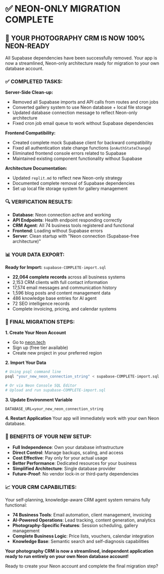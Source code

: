 # ✅ NEON-ONLY MIGRATION COMPLETE

## 🎉 **YOUR PHOTOGRAPHY CRM IS NOW 100% NEON-READY**

All Supabase dependencies have been successfully removed. Your app is now a streamlined, Neon-only architecture ready for migration to your own database account.

### **✅ COMPLETED TASKS:**

**Server-Side Clean-up:**
- Removed all Supabase imports and API calls from routes and cron jobs
- Converted gallery system to use Neon database + local file storage
- Updated database connection message to reflect Neon-only architecture
- Fixed cron job email queue to work without Supabase dependencies

**Frontend Compatibility:**
- Created complete mock Supabase client for backward compatibility
- Fixed all authentication state change functions (`onAuthStateChange`)
- Eliminated frontend console errors related to Supabase
- Maintained existing component functionality without Supabase

**Architecture Documentation:**
- Updated `replit.md` to reflect new Neon-only strategy
- Documented complete removal of Supabase dependencies
- Set up local file storage system for gallery management

### **🔍 VERIFICATION RESULTS:**
- **Database**: Neon connection active and working
- **API Endpoints**: Health endpoint responding correctly
- **CRM Agent**: All 74 business tools registered and functional
- **Frontend**: Loading without Supabase errors
- **Server**: Clean startup with "Neon connection (Supabase-free architecture)"

### **📊 YOUR DATA EXPORT:**
**Ready for Import:** `supabase-COMPLETE-import.sql`
- **22,064 complete records** across all business systems
- 2,153 CRM clients with full contact information
- 17,574 email messages and communication history
- 1,596 blog posts and content management data
- 486 knowledge base entries for AI agent
- 72 SEO intelligence records
- Complete invoicing, pricing, and calendar systems

### **🚀 FINAL MIGRATION STEPS:**

**1. Create Your Neon Account**
- Go to [neon.tech](https://neon.tech)
- Sign up (free tier available)
- Create new project in your preferred region

**2. Import Your Data**
```bash
# Using psql command line
psql "your_new_neon_connection_string" < supabase-COMPLETE-import.sql

# Or via Neon Console SQL Editor
# Upload and run supabase-COMPLETE-import.sql
```

**3. Update Environment Variable**
```env
DATABASE_URL=your_new_neon_connection_string
```

**4. Restart Application**
Your app will immediately work with your own Neon database.

### **🎯 BENEFITS OF YOUR NEW SETUP:**

- **Full Independence**: Own your database infrastructure
- **Direct Control**: Manage backups, scaling, and access
- **Cost Effective**: Pay only for your actual usage
- **Better Performance**: Dedicated resources for your business
- **Simplified Architecture**: Single database provider
- **Future-Proof**: No vendor lock-in or third-party dependencies

### **📈 YOUR CRM CAPABILITIES:**

Your self-planning, knowledge-aware CRM agent system remains fully functional:
- **74 Business Tools**: Email automation, client management, invoicing
- **AI-Powered Operations**: Lead tracking, content generation, analytics
- **Photography-Specific Features**: Session scheduling, gallery management
- **Complete Business Logic**: Price lists, vouchers, calendar integration
- **Knowledge Base**: Semantic search and self-diagnosis capabilities

**Your photography CRM is now a streamlined, independent application ready to run entirely on your own Neon database account!**

Ready to create your Neon account and complete the final migration step?